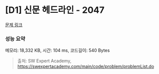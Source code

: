 # [D1] 신문 헤드라인 - 2047 

[문제 링크](https://swexpertacademy.com/main/code/problem/problemDetail.do?contestProbId=AV5QKsLaAy0DFAUq) 

### 성능 요약

메모리: 18,332 KB, 시간: 104 ms, 코드길이: 540 Bytes



> 출처: SW Expert Academy, https://swexpertacademy.com/main/code/problem/problemList.do